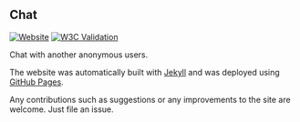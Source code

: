 
## Chat

[![Website](https://img.shields.io/website?url=https%3A%2F%2Fchat.eidoriantan.tech)][homepage]
[![W3C Validation](https://img.shields.io/w3c-validation/html?targetUrl=https%3A%2F%2Fchat.eidoriantan.tech)][homepage]

Chat with another anonymous users.

The website was automatically built with [Jekyll] and was deployed using
[GitHub Pages].

Any contributions such as suggestions or any improvements to the site are welcome.
Just file an issue.

[homepage]: https://chat.eidoriantan.tech

[Jekyll]: https://jekyllrb.com
[GitHub Pages]: https://pages.github.com
